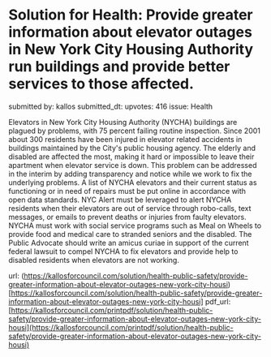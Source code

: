 # Solution for Health: Provide greater information about elevator outages in New York City Housing Authority run buildings and provide better services to those affected. #

submitted by: kallos
submitted_dt: 
upvotes: 416
issue: Health

Elevators in New York City Housing Authority (NYCHA) buildings are plagued by problems, with 75 percent failing routine inspection. Since 2001 about 300 residents have been injured in elevator related accidents in buildings maintained by the City's public housing agency. The elderly and disabled are affected the most, making it hard or impossible to leave their apartment when elevator service is down. This problem can be addressed in the interim by adding transparency and notice while we work to fix the underlying problems. A list of NYCHA elevators and their current status as functioning or in need of repairs must be put online in accordance with open data standards. NYC Alert must be leveraged to alert NYCHA residents when their elevators are out of service through robo-calls, text messages, or emails to prevent deaths or injuries from faulty elevators. NYCHA must work with social service programs such as Meal on Wheels to provide food and medical care to stranded seniors and the disabled. The Public Advocate should write an amicus curiae in support of the current federal lawsuit to compel NYCHA to fix elevators and provide help to disabled residents when elevators are not working.

url: (https://kallosforcouncil.com/solution/health-public-safety/provide-greater-information-about-elevator-outages-new-york-city-housi)[https://kallosforcouncil.com/solution/health-public-safety/provide-greater-information-about-elevator-outages-new-york-city-housi]
pdf_url: [https://kallosforcouncil.com/printpdf/solution/health-public-safety/provide-greater-information-about-elevator-outages-new-york-city-housi](https://kallosforcouncil.com/printpdf/solution/health-public-safety/provide-greater-information-about-elevator-outages-new-york-city-housi)